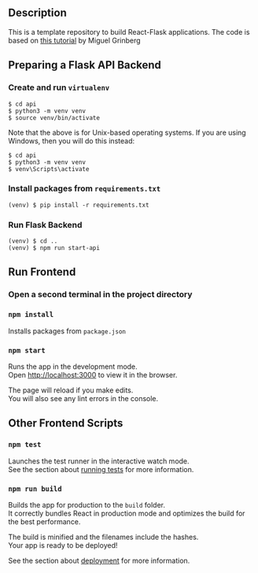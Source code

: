## Description

This is a template repository to build React-Flask applications. The code is based on [this tutorial](https://blog.miguelgrinberg.com/post/how-to-create-a-react--flask-project) by Miguel Grinberg

## Preparing a Flask API Backend

### Create and run `virtualenv`

```
$ cd api
$ python3 -m venv venv
$ source venv/bin/activate
```
Note that the above is for Unix-based operating systems. If you are using Windows, then you will do this instead:

```
$ cd api
$ python3 -m venv venv
$ venv\Scripts\activate
```

### Install packages from `requirements.txt`

`(venv) $ pip install -r requirements.txt`

### Run Flask Backend

```
(venv) $ cd ..
(venv) $ npm run start-api
```

## Run Frontend

### Open a second terminal in the project directory

### `npm install`

Installs packages from `package.json`

### `npm start`

Runs the app in the development mode.\
Open [http://localhost:3000](http://localhost:3000) to view it in the browser.

The page will reload if you make edits.\
You will also see any lint errors in the console.

## Other Frontend Scripts

### `npm test`

Launches the test runner in the interactive watch mode.\
See the section about [running tests](https://facebook.github.io/create-react-app/docs/running-tests) for more information.

### `npm run build`

Builds the app for production to the `build` folder.\
It correctly bundles React in production mode and optimizes the build for the best performance.

The build is minified and the filenames include the hashes.\
Your app is ready to be deployed!

See the section about [deployment](https://facebook.github.io/create-react-app/docs/deployment) for more information.

